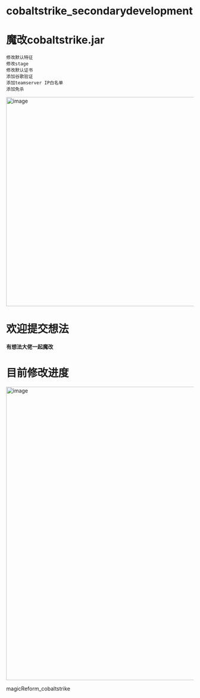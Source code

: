 # cobaltstrike_secondarydevelopment

# 魔改cobaltstrike.jar

```
修改默认特征
修改stage
修改默认证书
添加谷歌验证
添加teamserver IP白名单
添加免杀
```
<img width="561" alt="image" src="https://user-images.githubusercontent.com/59011386/202895091-fa57a233-93a8-47ef-a17c-a6f48e697543.png">


# 欢迎提交想法

**有想法大佬一起魔改**

# 目前修改进度

<img width="787" alt="image" src="https://user-images.githubusercontent.com/59011386/202851309-6fd805a6-cf70-4e91-957e-f6e8061a88f2.png">


magicReform_cobaltstrike
